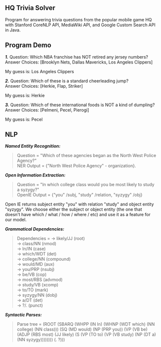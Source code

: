 ## HQ Trivia Solver
Program for answering trivia questions from the popular mobile game HQ with Stanford CoreNLP API, MediaWiki API, and Google Custom Search API in Java.

## Program Demo
***1.*** Question: Which NBA franchise has NOT retired any jersey numbers?  
Answer Choices: [Brooklyn Nets, Dallas Mavericks, Los Angeles Clippers]  
  
My guess is: Los Angeles Clippers  

***2.*** Question: Which of these is a standard cheerleading jump?  
Answer Choices: [Herkie, Flap, Striker]  
  
My guess is: Herkie  

***3.*** Question: Which of these international foods is NOT a kind of dumpling?  
Answer Choices: [Pelmeni, Pecel, Pierogi]  
  
My guess is: Pecel  
  
## NLP
***Named Entity Recognition:***  
>Question = "Which of these agencies began as the North West Police Agency?"  
>NER Output = {"North West Police Agency" - organization}.  

***Open Information Extraction:***   
>Question = "In which college class would you be most likely to study a syzygy?"  
>OpenIE Output = {"you" /subj, "study" /relation, "syzygy" /obj}  

Open IE returns subject entity "you" with relation "study" and object entity "syzygy". We choose either the subject or object entity (the one that doesn't have which / what / how / where / etc) and use it as a feature for our model.  
  
***Grammatical Dependencies:***  
>Dependencies = -> likely/JJ (root)  
>  -> class/NN (nmod)  
>    -> In/IN (case)  
>    -> which/WDT (det)  
>    -> college/NN (compound)  
>  -> would/MD (aux)  
>  -> you/PRP (nsubj)  
>  -> be/VB (cop)  
>  -> most/RBS (advmod)  
>  -> study/VB (xcomp)  
>    -> to/TO (mark)  
>    -> syzygy/NN (dobj)  
>      -> a/DT (det)  
>  -> ?/. (punct)  

***Syntactic Parses:***  
>Parse tree = (ROOT (SBARQ (WHPP (IN In) (WHNP (WDT which) (NN college) (NN class))) (SQ (MD would) (NP (PRP you)) (VP (VB be) (ADJP (RBS most) (JJ likely) (S (VP (TO to) (VP (VB study) (NP (DT a) (NN syzygy)))))))) (. ?)))
